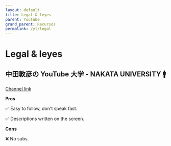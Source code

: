```yaml
---
layout: default
title: Legal & leyes
parent: Youtube
grand_parent: Recursos
permalink: /yt/legal
---
```


# Legal & leyes

## 中田敦彦の YouTube 大学 - NAKATA UNIVERSITY 🚹

[Channel link](https://www.youtube.com/@NKTofficial)

**Pros**

✅ Easy to follow, don't speak fast.

✅ Descriptions written on the screen.

**Cons**

❌ No subs.
